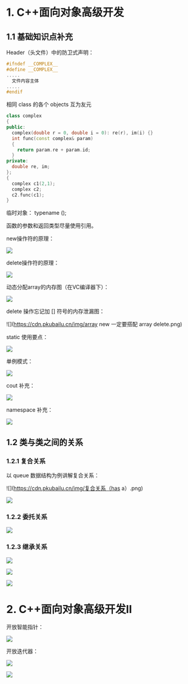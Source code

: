 # 1. C++面向对象高级开发

## 1.1 基础知识点补充

Header（头文件）中的防卫式声明：

```C++
#ifndef __COMPLEX__
#define __COMPLEX__
.....
  文件内容主体
.....
#endif
```

相同 class 的各个 objects 互为友元

```C++
class complex 
{
public:
  complex(double r = 0, double i = 0): re(r), im(i) {}
  int func(const complex& param)
  {
    return param.re + param.id;
  }
private:
  double re, im;
};
{
  complex c1(2,1);
  complex c2;
  c2.func(c1);
}
```

临时对象： typename ();

函数的参数和返回类型尽量使用引用。

new操作符的原理：

![](https://cdn.pkubailu.cn/img/new的原理.png)

delete操作符的原理：

![](https://cdn.pkubailu.cn/img/delete原理.png)

动态分配array的内存图（在VC编译器下）：

![](https://cdn.pkubailu.cn/img/动态分配array的内存图.png)

delete 操作忘记加 [] 符号的内存泄漏图：

![](https://cdn.pkubailu.cn/img/array new 一定要搭配 array delete.png)

static 使用要点：

![](https://cdn.pkubailu.cn/img/static补充.png)

单例模式：

![](https://cdn.pkubailu.cn/img/单例模式.png)

cout 补充：

![](https://cdn.pkubailu.cn/img/cout补充.png)

namespace 补充：

![](https://cdn.pkubailu.cn/img/namespace补充.png)

## 1.2 类与类之间的关系

### 1.2.1 复合关系

以 queue 数据结构为例讲解复合关系：

![](https://cdn.pkubailu.cn/img/复合关系（has a）.png)

![](https://cdn.pkubailu.cn/img/复合关系下的构造和析构1.png)

### 1.2.2 委托关系

![](https://cdn.pkubailu.cn/img/委托关系.png)

### 1.2.3 继承关系

![](https://cdn.pkubailu.cn/img/继承关系.png)

![](https://cdn.pkubailu.cn/img/继承关系下的构造和析构.png)

![](https://cdn.pkubailu.cn/img/继承与virtual.png)

# 2. C++面向对象高级开发Ⅱ

开放智能指针：

![](https://cdn.pkubailu.cn/img/开放智能指针.png)

开放迭代器：

![](https://cdn.pkubailu.cn/img/开放迭代器1.png)

![](https://cdn.pkubailu.cn/img/开放迭代器2.png)